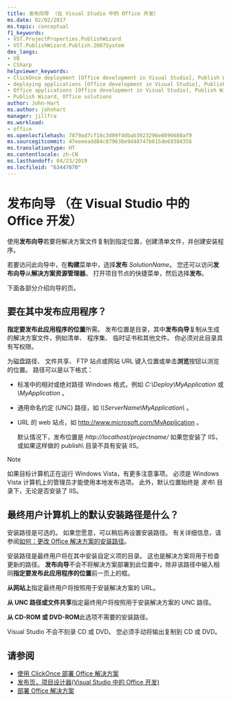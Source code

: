 ```yaml
---
title: 发布向导 （在 Visual Studio 中的 Office 开发）
ms.date: 02/02/2017
ms.topic: conceptual
f1_keywords:
- VST.ProjectProperties.PublishWizard
- VST.PublishWizard.Publish.2007System
dev_langs:
- VB
- CSharp
helpviewer_keywords:
- ClickOnce deployment [Office development in Visual Studio], Publish Wizard
- deploying applications [Office development in Visual Studio], Publish Wizard
- Office applications [Office development in Visual Studio], Publish Wizard
- Publish Wizard, Office solutions
author: John-Hart
ms.author: johnhart
manager: jillfra
ms.workload:
- office
ms.openlocfilehash: 7879ad7cf18c3d09fddbab3923296e0896688af9
ms.sourcegitcommit: 47eeeeadd84c879636e9d48747b615de69384356
ms.translationtype: HT
ms.contentlocale: zh-CN
ms.lasthandoff: 04/23/2019
ms.locfileid: "63447070"
---
```

# <a name="publish-wizard-office-development-in-visual-studio"></a>发布向导 （在 Visual Studio 中的 Office 开发）
  使用**发布向导**若要将解决方案文件复制到指定位置，创建清单文件，并创建安装程序。

 若要访问此向导中，在**构建**菜单中，选择**发布** *SolutionName*。 您还可以访问**发布向导**从**解决方案资源管理器**。 打开项目节点的快捷菜单，然后选择**发布**。

 下面各部分介绍向导的页。

## <a name="where-do-you-want-to-publish-the-application"></a>要在其中发布应用程序？
 **指定要发布此应用程序的位置**所需。 发布位置是目录，其中**发布向导**复制从生成的解决方案文件，例如清单、 程序集、 临时证书和其他文件。 你必须对此目录具有写权限。

 为磁盘路径、 文件共享、 FTP 站点或网站 URL 键入位置或单击**浏览**按钮以浏览的位置。 路径可以是以下格式：

- 标准中的相对或绝对路径 Windows 格式，例如 *C:\Deploy\MyApplication* 或 *\MyApplication* 。

- 通用命名约定 (UNC) 路径，如 *\\\ServerName\MyApplication\\* 。

- URL 的 web 站点，如 http://www.microsoft.com/MyApplication 。

  默认情况下，发布位置是 *http://localhost/projectname/* 如果您安装了 IIS，或如果这样做的 publish\ 目录不具有安装 IIS。

> [!NOTE]
> 如果目标计算机正在运行 Windows Vista，有更多注意事项。 必须是 Windows Vista 计算机上的管理员才能使用本地发布选项。 此外，默认位置始终是 *发布\\* 目录下，无论是否安装了 IIS。

## <a name="what-is-the-default-installation-path-on-end-user-computers"></a>最终用户计算机上的默认安装路径是什么？
 安装路径是可选的。 如果您愿意，可以稍后再设置安装路径。 有关详细信息，请参阅[如何：更改 Office 解决方案的安装路径](https://msdn.microsoft.com/d0eaa07b-2d72-4902-899f-2f9fb165b8fd)。

 安装路径是最终用户将在其中安装自定义项的目录。 这也是解决方案将用于检查更新的路径。 **发布向导**不会不将解决方案部署到此位置中，除非该路径中输入相同**指定要发布此应用程序的位置**前一页上的框。

 **从网站上**指定最终用户将按照用于安装解决方案的 URL。

 **从 UNC 路径或文件共享**指定最终用户将按照用于安装解决方案的 UNC 路径。

 **从 CD-ROM 或 DVD-ROM**此选项不需要的安装路径。

 Visual Studio 不会不刻录 CD 或 DVD。 您必须手动将输出复制到 CD 或 DVD。

## <a name="see-also"></a>请参阅
- [使用 ClickOnce 部署 Office 解决方案](../vsto/deploying-an-office-solution-by-using-clickonce.md)
- [发布页，项目设计器&#40;Visual Studio 中的 Office 开发&#41;](../vsto/publish-page-project-designer-office-development-in-visual-studio.md)
- [部署 Office 解决方案](../vsto/deploying-an-office-solution.md)
